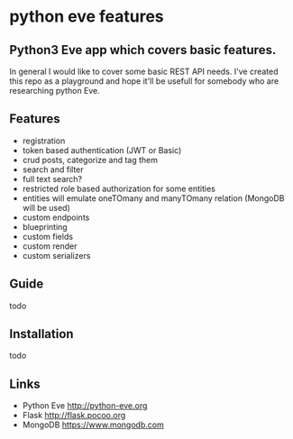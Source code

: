 # python eve features

## Python3 Eve app which covers basic features.
In general I would like to cover some basic REST API needs.
I've created this repo as a playground and hope it'll be usefull for somebody who are researching python Eve.

## Features
- registration
- token based authentication (JWT or Basic)
- crud posts, categorize and tag them
- search and filter
- full text search?
- restricted role based authorization for some entities
- entities will emulate oneTOmany and manyTOmany relation (MongoDB will be used)
- custom endpoints
- blueprinting
- custom fields
- custom render
- custom serializers

## Guide
todo

## Installation
todo

## Links
- Python Eve http://python-eve.org
- Flask http://flask.pocoo.org
- MongoDB https://www.mongodb.com

